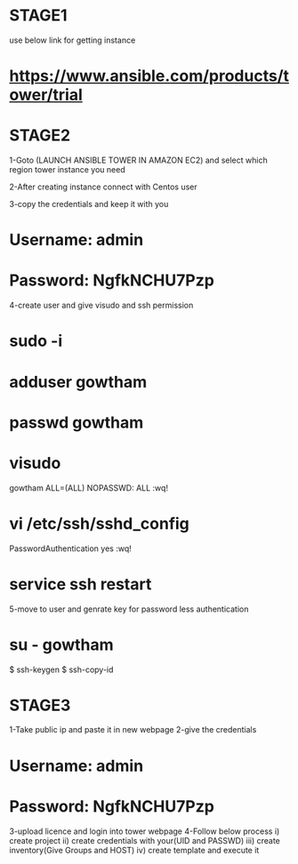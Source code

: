 # STAGE1 #
use below link for getting instance

# https://www.ansible.com/products/tower/trial

# STAGE2 #
1-Goto (LAUNCH ANSIBLE TOWER IN AMAZON EC2) and select which region tower instance you need

2-After creating instance connect with Centos user

3-copy the credentials and keep it with you
 # Username: admin
 # Password: NgfkNCHU7Pzp

4-create user and give visudo and ssh permission
 # sudo -i
 # adduser gowtham
 # passwd gowtham
 # visudo
   gowtham ALL=(ALL) NOPASSWD: ALL
   :wq!
 # vi /etc/ssh/sshd_config
   PasswordAuthentication yes
   :wq!
 # service ssh restart

5-move to user and genrate key for password less authentication
 # su - gowtham
 $ ssh-keygen
 $ ssh-copy-id <node private ip>
 
# STAGE3 #
1-Take public ip and paste it in new webpage
2-give the credentials
 # Username: admin
 # Password: NgfkNCHU7Pzp
3-upload licence and login into tower webpage
4-Follow below process
 i)   create project 
 ii)  create credentials with your(UID and PASSWD)
 iii) create inventory(Give Groups and HOST)
 iv)  create template and execute it
